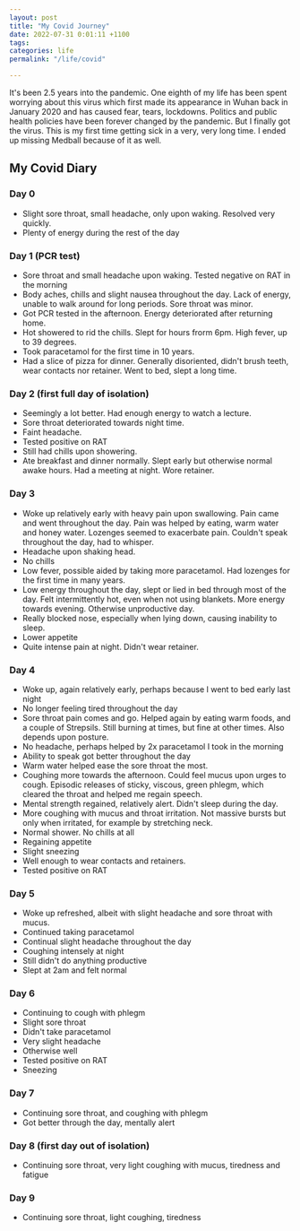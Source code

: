 ```yaml
---
layout: post
title: "My Covid Journey"
date: 2022-07-31 0:01:11 +1100
tags: 
categories: life
permalink: "/life/covid"

---
```


It's been 2.5 years into the pandemic. One eighth of my life has been spent worrying about this virus which first made its appearance in Wuhan back in January 2020 and has caused fear, tears, lockdowns. Politics and public health policies have been forever changed by the pandemic. But I finally got the virus. This is my first time getting sick in a very, very long time. I ended up missing Medball because of it as well.

## My Covid Diary

### Day 0

- Slight sore throat, small headache, only upon waking. Resolved very quickly.
- Plenty of energy during the rest of the day 

### Day 1 (PCR test)

- Sore throat and small headache upon waking. Tested negative on RAT in the morning
- Body aches, chills and slight nausea throughout the day. Lack of energy, unable to walk around for long periods. Sore throat was minor.
- Got PCR tested in the afternoon. Energy deteriorated after returning home.
- Hot showered to rid the chills. Slept for hours frorm 6pm. High fever, up to 39 degrees.
- Took paracetamol for the first time in 10 years.
- Had a slice of pizza for dinner. Generally disoriented, didn't brush teeth, wear contacts nor retainer. Went to bed, slept a long time.

### Day 2 (first full day of isolation)

- Seemingly a lot better. Had enough energy to watch a lecture.
- Sore throat deteriorated towards night time.
- Faint headache.
- Tested positive on RAT
- Still had chills upon showering.
- Ate breakfast and dinner normally. Slept early but otherwise normal awake hours. Had a meeting at night. Wore retainer.

### Day 3
- Woke up relatively early with heavy pain upon swallowing. Pain came and went throughout the day. Pain was helped by eating, warm water and honey water. Lozenges seemed to exacerbate pain. Couldn't speak throughout the day, had to whisper.
- Headache upon shaking head.
- No chills
- Low fever, possible aided by taking more paracetamol. Had lozenges for the first time in many years.
- Low energy throughout the day, slept or lied in bed through most of the day. Felt intermittently hot, even when not using blankets. More energy towards evening. Otherwise unproductive day.
- Really blocked nose, especially when lying down, causing inability to sleep.
- Lower appetite
- Quite intense pain at night. Didn't wear retainer.

### Day 4
- Woke up, again relatively early, perhaps because I went to bed early last night
- No longer feeling tired throughout the day
- Sore throat pain comes and go. Helped again by eating warm foods, and a couple of Strepsils. Still burning at times, but fine at other times. Also depends upon posture.
- No headache, perhaps helped by 2x paracetamol I took in the morning
- Ability to speak got better throughout the day
- Warm water helped ease the sore throat the most.
- Coughing more towards the afternoon. Could feel mucus upon urges to cough. Episodic releases of sticky, viscous, green phlegm, which cleared the throat and helped me regain speech.
- Mental strength regained, relatively alert. Didn't sleep during the day.
- More coughing with mucus and throat irritation. Not massive bursts but only when irritated, for example by stretching neck.
- Normal shower. No chills at all
- Regaining appetite
- Slight sneezing
- Well enough to wear contacts and retainers.
- Tested positive on RAT


### Day 5
- Woke up refreshed, albeit with slight headache and sore throat with mucus.
- Continued taking paracetamol
- Continual slight headache throughout the day
- Coughing intensely at night
- Still didn't do anything productive
- Slept at 2am and felt normal

### Day 6
- Continuing to cough with phlegm
- Slight sore throat
- Didn't take paracetamol
- Very slight headache
- Otherwise well
- Tested positive on RAT
- Sneezing

### Day 7
- Continuing sore throat, and coughing with phlegm
- Got better through the day, mentally alert

### Day 8 (first day out of isolation)
- Continuing sore throat, very light coughing with mucus, tiredness and fatigue

### Day 9
- Continuing sore throat, light coughing, tiredness